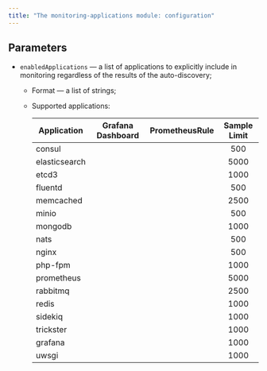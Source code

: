 ```yaml
---
title: "The monitoring-applications module: configuration"
---
```


## Parameters

* `enabledApplications` — a list of applications to explicitly include in monitoring regardless of the results of the auto-discovery;
  * Format — a list of strings;
  * Supported applications:

    | **Application** | **Grafana Dashboard** | **PrometheusRule** | **Sample Limit** |
    | ------ |:------:|:------:|:------:|
    | consul        |                    |                    | 500 |
    | elasticsearch | <span class="doc-checkmark"></span> |                    | 5000 |
    | etcd3         | <span class="doc-checkmark"></span> |                    | 1000 |
    | fluentd       |                    |                    | 500 |
    | memcached     | <span class="doc-checkmark"></span> |                    | 2500 |
    | minio         |                    |                    | 500 |
    | mongodb       | <span class="doc-checkmark"></span> |                    | 1000 |
    | nats          | <span class="doc-checkmark"></span> | <span class="doc-checkmark"></span> | 500 |
    | nginx         |                    |                    | 500 |
    | php-fpm       | <span class="doc-checkmark"></span> | <span class="doc-checkmark"></span> | 1000 |
    | prometheus    | <span class="doc-checkmark"></span> |                    | 5000 |
    | rabbitmq      | <span class="doc-checkmark"></span> | <span class="doc-checkmark"></span> | 2500 |
    | redis         | <span class="doc-checkmark"></span> | <span class="doc-checkmark"></span> | 1000 |
    | sidekiq       | <span class="doc-checkmark"></span> |                    | 1000 |
    | trickster     |                    |                    | 1000 |
    | grafana       |                    |                    | 1000 |
    | uwsgi         | <span class="doc-checkmark"></span> |                    | 1000 |

